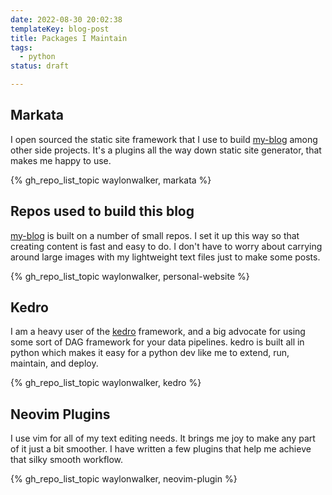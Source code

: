 ```yaml
---
date: 2022-08-30 20:02:38
templateKey: blog-post
title: Packages I Maintain
tags:
  - python
status: draft

---
```


## Markata

I open sourced the static site framework that I use to build
[my-blog](https://waylonwalker.com/) among other side projects.  It's a plugins
all the way down static site  generator, that makes me happy to use.

{% gh_repo_list_topic waylonwalker, markata %}

## Repos used to build this blog

[my-blog](https://waylonwalker.com/) is built on a number of small repos.  I
set it up this way so that creating content is fast and easy to do. I don't
have to worry about carrying around large images with my lightweight text
files just to make some posts.

{% gh_repo_list_topic waylonwalker, personal-website %}

## Kedro

I am a heavy user of the [kedro](https://kedro.org) framework, and a big
advocate for using some sort of DAG framework for your data pipelines.  kedro
is built all in python which makes it easy for a python dev like me to extend,
run, maintain, and deploy.

{% gh_repo_list_topic waylonwalker, kedro %}

## Neovim Plugins

I use vim for all of my text editing needs.  It brings me joy to make any part
of it just a bit smoother.  I have written a few plugins that help me achieve
that silky smooth workflow.

{% gh_repo_list_topic waylonwalker, neovim-plugin %}

